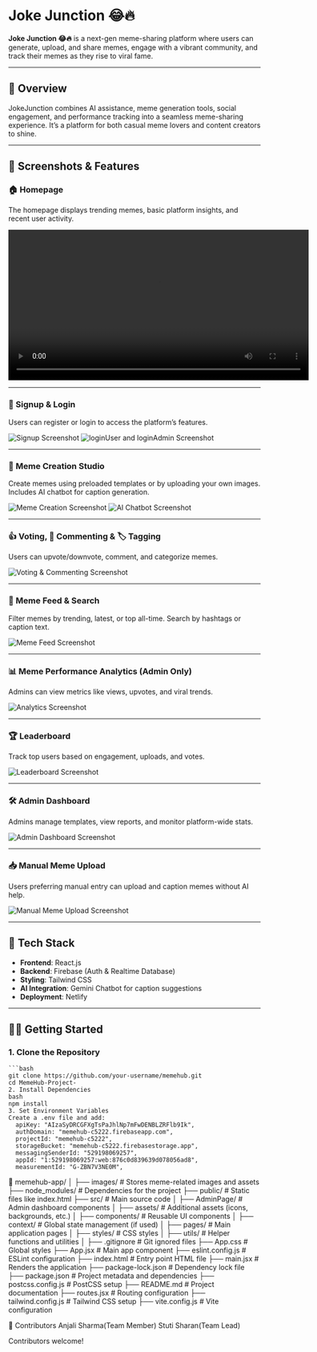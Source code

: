 # Joke Junction 😂🔥

**Joke Junction 😂🔥** is a next-gen meme-sharing platform where users can generate, upload, and share memes, engage with a vibrant community, and track their memes as they rise to viral fame.

---

## 📌 Overview

JokeJunction combines AI assistance, meme generation tools, social engagement, and performance tracking into a seamless meme-sharing experience. It’s a platform for both casual meme lovers and content creators to shine.

---

## 📸 Screenshots & Features

### 🏠 Homepage

The homepage displays trending memes, basic platform insights, and recent user activity.

<video width="600" controls>
  <source src="../MemeHub-Project--2/memehub-app/images/Screen Recording 2025-05-18 124337.mp4" type="video/mp4">
  Your browser does not support the video tag.
</video>

---

### 🔐 Signup & Login

Users can register or login to access the platform’s features.

![Signup Screenshot](../MemeHub-Project--2/memehub-app/images/signup.png)
![loginUser and loginAdmin Screenshot](../MemeHub-Project--2/memehub-app/images/login.png)

---

### 🧠 Meme Creation Studio

Create memes using preloaded templates or by uploading your own images. Includes AI chatbot for caption generation.

![Meme Creation Screenshot](../MemeHub-Project--2/memehub-app/images/generatePage.png)
![AI Chatbot Screenshot](../MemeHub-Project--2/memehub-app/images/chatbot.png)

---

### 👍 Voting, 💬 Commenting & 🏷️ Tagging

Users can upvote/downvote, comment, and categorize memes.

![Voting & Commenting Screenshot](MemeHub-Project--2/memehub-app/images/voting_commenting.png)

---

### 📰 Meme Feed & Search

Filter memes by trending, latest, or top all-time. Search by hashtags or caption text.

![Meme Feed Screenshot](../MemeHub-Project--2/memehub-app/images/feed.png)

---

### 📊 Meme Performance Analytics (Admin Only)

Admins can view metrics like views, upvotes, and viral trends.

![Analytics Screenshot](../MemeHub-Project--2/memehub-app/images/analytics.png)

---

### 🏆 Leaderboard

Track top users based on engagement, uploads, and votes.

![Leaderboard Screenshot](../MemeHub-Project--2/memehub-app/images/leaderboard.png)

---

### 🛠️ Admin Dashboard

Admins manage templates, view reports, and monitor platform-wide stats.

![Admin Dashboard Screenshot](../MemeHub-Project--2/memehub-app/images/analytics.png)

---

### 📥 Manual Meme Upload

Users preferring manual entry can upload and caption memes without AI help.

![Manual Meme Upload Screenshot](../MemeHub-Project--2//memehub-app//images/generatememe.png)

---

## 🚀 Tech Stack

- **Frontend**: React.js
- **Backend**: Firebase (Auth & Realtime Database)
- **Styling**: Tailwind CSS
- **AI Integration**: Gemini Chatbot for caption suggestions
- **Deployment**: Netlify

---

## 🧑‍💻 Getting Started

### 1. Clone the Repository

    ```bash
    git clone https://github.com/your-username/memehub.git
    cd MemeHub-Project-
    2. Install Dependencies
    bash
    npm install
    3. Set Environment Variables
    Create a .env file and add:
      apiKey: "AIzaSyDRCGFXgTsPaJhlNp7mFwDENBLZRFlb9Ik",
      authDomain: "memehub-c5222.firebaseapp.com",
      projectId: "memehub-c5222",
      storageBucket: "memehub-c5222.firebasestorage.app",
      messagingSenderId: "529198069257",
      appId: "1:529198069257:web:876c0d839639d078056ad8",
      measurementId: "G-ZBN7V3NE0M",
📂 memehub-app/
│
├── images/                # Stores meme-related images and assets
├── node_modules/          # Dependencies for the project
├── public/                # Static files like index.html
├── src/                   # Main source code
│ ├── AdminPage/           # Admin dashboard components
│ ├── assets/              # Additional assets (icons, backgrounds, etc.)
│ ├── components/          # Reusable UI components
│ ├── context/             # Global state management (if used)
│ ├── pages/               # Main application pages
│ ├── styles/              # CSS styles
│ ├── utils/               # Helper functions and utilities
│
├── .gitignore             # Git ignored files
├── App.css                # Global styles
├── App.jsx                # Main app component
├── eslint.config.js       # ESLint configuration
├── index.html             # Entry point HTML file
├── main.jsx               # Renders the application
├── package-lock.json      # Dependency lock file
├── package.json           # Project metadata and dependencies
├── postcss.config.js      # PostCSS setup
├── README.md              # Project documentation
├── routes.jsx             # Routing configuration
├── tailwind.config.js     # Tailwind CSS setup
├── vite.config.js         # Vite configuration

🙌 Contributors
Anjali Sharma(Team Member)
Stuti Sharan(Team Lead)


Contributors welcome!
```
